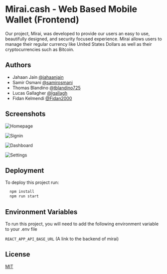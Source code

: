 
# Mirai.cash - Web Based Mobile Wallet (Frontend)

Our project, Mirai, was developed to provide our users an easy to use, beautifully designed, and security focused experience. Mirai allows users to manage their regular currency like United States Dollars as well as their cryptocurrencies such as Bitcoin.
## Authors

- Jahaan Jain [@jahaanjain](https://www.github.com/jahaanjain)
- Samir Osmani [@samirosmani](https://www.github.com/samirosmani)
- Thomas Blandino [@tblandino725](https://www.github.com/tblandino725)
- Lucas Gallagher [@lgallagh](https://www.github.com/lgallagh)
- Fidan Kelmendi [@Fidan2000](https://www.github.com/Fidan2000)
## Screenshots

![Homepage](https://live.staticflickr.com/65535/51770288959_e001aa0269_o.png)

![Signin](https://live.staticflickr.com/65535/51769888533_7f0bab4e6b_o.png)

![Dashboard](https://live.staticflickr.com/65535/51770293189_6b17e59d49_o.png)

![Settings](https://live.staticflickr.com/65535/51769892953_60e2aa7d83_o.png)
## Deployment

To deploy this project run:

```bash
  npm install
  npm run start
```
## Environment Variables

To run this project, you will need to add the following environment variable to your .env file

`REACT_APP_API_BASE_URL` (A link to the backend of mirai)


## License

[MIT](https://choosealicense.com/licenses/mit/)

